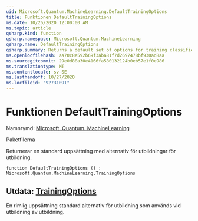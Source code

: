 ```yaml
---
uid: Microsoft.Quantum.MachineLearning.DefaultTrainingOptions
title: Funktionen DefaultTrainingOptions
ms.date: 10/26/2020 12:00:00 AM
ms.topic: article
qsharp.kind: function
qsharp.namespace: Microsoft.Quantum.MachineLearning
qsharp.name: DefaultTrainingOptions
qsharp.summary: Returns a default set of options for training classifiers.
ms.openlocfilehash: aa70c8e592b69f3aba81f7d2697478bf930ad8aa
ms.sourcegitcommit: 29e0d88a30e4166fa580132124b0eb57e1f0e986
ms.translationtype: MT
ms.contentlocale: sv-SE
ms.lasthandoff: 10/27/2020
ms.locfileid: "92731091"
---
```

# <a name="defaulttrainingoptions-function"></a>Funktionen DefaultTrainingOptions

Namnrymd: [Microsoft. Quantum. MachineLearning](xref:Microsoft.Quantum.MachineLearning)

Paketfilerna [](https://nuget.org/packages/)


Returnerar en standard uppsättning med alternativ för utbildningar för utbildning.

```qsharp
function DefaultTrainingOptions () : Microsoft.Quantum.MachineLearning.TrainingOptions
```


## <a name="output--trainingoptions"></a>Utdata: [TrainingOptions](xref:Microsoft.Quantum.MachineLearning.TrainingOptions)

En rimlig uppsättning standard alternativ för utbildning som används vid utbildning av utbildning.